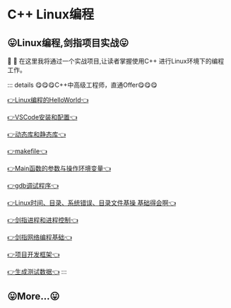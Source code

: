 # C++ Linux编程



## 😛Linux编程,剑指项目实战😛
:tada: :100: 在这里我将通过一个实战项目,让读者掌握使用C++ 进行Linux环境下的编程工作。

::: details 😋😋😋C++中高级工程师，直通Offer😋😋😋

[👉Linux编程的HelloWorld👈](01_Linux编程的HelloWorld.md)

[👉VSCode安装和配置👈](02_VSCode安装和配置.md)

[👉动态库和静态库👈](03_动态库和静态库.md)

[👉makefile👈](04_makefile.md)

[👉Main函数的参数与操作环境变量👈](05_Main函数的参数与操作环境变量.md)

[👉gdb调试程序👈](06_gdb调试程序.md)

[👉Linux时间、目录、系统错误、目录文件基操 基础得会啊👈](07_时间目录系统错误目录文件.md)

[👉剑指进程和进程控制👈](08_剑指进程和进程控制.md)


[👉剑指网络编程基础👈](09_剑指网络编程基础.md)

[👉项目开发框架👈](10_项目开发框架.md)

[👉生成测试数据👈](12_生成测试数据.md) 
:::


## 😛More...😛
